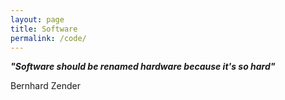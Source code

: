 ```yaml
---
layout: page
title: Software
permalink: /code/
---
```


***"Software should be renamed hardware because it's so hard"*** 

Bernhard Zender
